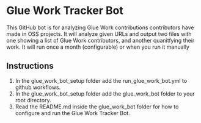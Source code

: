 # Glue Work Tracker Bot #
This GitHub bot is for analyzing Glue Work contributions contributors have made in OSS projects.
It will analyze given URLs and output two files with one showing a list of Glue Work contributors, and another quanitfying their work.
It will run once a month (configurable) or when you run it manually

## Instructions ##
1. In the glue_work_bot_setup folder add the run_glue_work_bot.yml to github workflows.
2. In the glue_work_bot_setup folder add the glue_work_bot folder to your root directory.
3. Read the README.md inside the glue_work_bot folder for how to configure and run the Glue Work Tracker Bot.